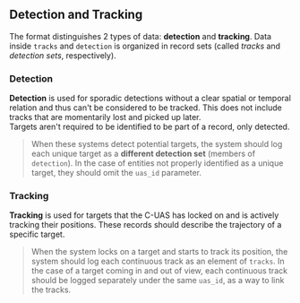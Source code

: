 ## Detection and Tracking
The format distinguishes 2 types of data: **detection** and **tracking**.
Data inside `tracks` and `detection` is organized in record sets
(called *tracks* and *detection sets*, respectively).

### Detection
**Detection** is used for sporadic detections without a clear spatial or 
temporal relation and thus can't be considered to be tracked. 
This does not include tracks that are momentarily lost and picked up later.  
Targets aren't required to be identified to be part of a record, only detected.

> When these systems detect potential targets, the system should log each 
unique target as a **different detection set** (members of `detection`).
In the case of entities not properly identified as a unique target, they should
omit the `uas_id` parameter.

### Tracking
**Tracking** is used for targets that the C-UAS has locked on and is 
actively tracking their positions.
These records should describe the trajectory of a specific target. 

> When the system locks on a target and starts to track its position, the system should
log each continuous track as an element of `tracks`. 
In the case of a target coming in and out of view, each continuous track should be logged
separately under the same `uas_id`, as a way to link the tracks.
